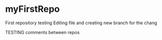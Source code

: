 # myFirstRepo
First repository
testing
Editing file and creating new branch for the chang

TESTING comments between repos
